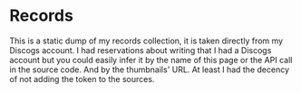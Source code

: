 # Records

This is a static dump of my records collection, it is taken directly from my Discogs account.
I had reservations about writing that I had a Discogs account but you could easily infer it
by the name of this page or the API call in the source code. And by the thumbnails' URL.
At least I had the decency of not adding the token to the sources.
